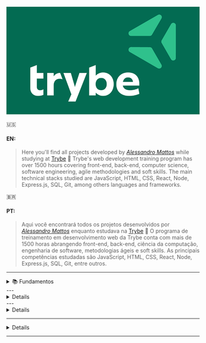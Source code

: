 ![alt text](https://github.com/Alessandro-Mattos/Portfolio/blob/main/Trybe/trybe-logo.png)  

:us:
#### EN:

>Here you'll find all projects developed by _[Alessandro Mattos](https://github.com/Alessandro-Mattos)_ while studying at [Trybe](https://www.betrybe.com/) :rocket:
Trybe's web development training program has over 1500 hours covering front-end, back-end, computer science, software engineering, agile methodologies and soft skills.
The main technical stacks studied are JavaScript, HTML, CSS, React, Node, Express.js, SQL, Git, among others languages and frameworks.





:brazil:
#### PT:

>Aqui você encontrará todos os projetos desenvolvidos por _[Alessandro Mattos](https://github.com/Alessandro-Mattos)_ enquanto estudava na [Trybe](https://www.betrybe.com/) :rocket:
O programa de treinamento em desenvolvimento web da Trybe conta com mais de 1500 horas abrangendo front-end, back-end, ciência da computação, engenharia de software, metodologias ágeis e soft skills.
As principais competências estudadas são JavaScript, HTML, CSS, React, Node, Express.js, SQL, Git, entre outros.
---
<section>
<details>
<summary> 📚  Fundamentos </summary>

![HTML5](https://img.shields.io/badge/html5-%23E34F26.svg?style=for-the-badge&logo=html5&logoColor=white)![CSS3](https://img.shields.io/badge/css3-%231572B6.svg?style=for-the-badge&logo=css3&logoColor=white)![Git](https://img.shields.io/badge/git-%23F05033.svg?style=for-the-badge&logo=git&logoColor=white)![GitHub](https://img.shields.io/badge/github-%23121011.svg?style=for-the-badge&logo=github&logoColor=white)![Linux](https://img.shields.io/badge/Linux-FCC624?style=for-the-badge&logo=linux&logoColor=black)![JavaScript](https://img.shields.io/badge/javascript-%23323330.svg?style=for-the-badge&logo=javascript&logoColor=%23F7DF1E)![Jest](https://img.shields.io/badge/-jest-%23C21325?style=for-the-badge&logo=jest&logoColor=white)
  
#### <p> - 01 Unix & Bash:</p> 
<br>
<p>[✅] Fundamentos do desenvolvimento web</p>
<p>[✅] Introdução   - Unix & Shell</p>
<p>[✅] Unix & Bash  - parte 1</p>
<p>[✅] Unix & Bash  - parte 2</p>
<br>
  
#### <p> - 02 Git, GitHub e Internet:</p>
<br>
<p>[✅️] Git & GitHub - Oque é e para que serve</p>
<p>[✅️] Git & GitHub - Entendendo os comandos</p>
<p>[✅️] Internet     - Entendendo como ela funciona</p>
<br>
  
#### <p> - 03 HTML e CSS:</p>
<br>
<p>[✅️] Introdução     - HTML&CSS</p>
<p>[✅️] HTML & CSS     - Estruturas de página</p>
<p>[✅️] HTML & CSS     - Primeiros passos em CSS</p>
<p>[✅️] HTML & CSS     - Seletores e posicionamento</p>
<p>[✅️] HTML Semântico
<p>[✅️] Projeto        - <a href="https://github.com/Alessandro-Mattos/Portfolio/tree/main/Trybe/pjs/3.1">Lições aprendidas</a> </p>
<br>
  
#### <p> - 04 Javascript e Lógica de programação:</p>
<br>
<p>[✅️] Introdução     - JavaScript</p>
<p>[✅️] JavaScript     - Primeiros passos</p>
<p>[✅️] JavaScript     - Array e loop for</p>
<p>[✅️] JavaScripr     - Lógica de programação e algorítmos</p>
<p>[✅️] JavaScript     - Objetos e funções</p>
<p>[✅️] Projeto        - <a href="https://github.com/Alessandro-Mattos/Portfolio/tree/main/Trybe/pjs/4.0">Playground Functions</a> </p>
<br>
  
#### <p> -05 JavaScript : DOM, Eventos e Web storage:</p>
<br>
<p>[✅️] JavaScript     - DOM e seletores</p>
<p>[✅️] JavaScript     - Trabalhando com elementos</p>
<p>[✅️] JavaScript     - Eventos</p>
<p>[✅️] JavaScript     - Web storage</p>
<p>[✅️] JavaScript     - Projetos</p>
<p>[✅️] Projeto        - <a href="https://github.com/Alessandro-Mattos/Portfolio/tree/main/Trybe/pjs/5.1">Arte com pixels</a> </p>
<p>[✅️] Projeto        - <a href="https://github.com/Alessandro-Mattos/Portfolio/tree/main/Trybe/pjs/5.2">Lista de tarefas</a> </p>
<p>[✅️] Projeto Bonus  - <a href="https://github.com/Alessandro-Mattos/Portfolio/tree/main/Trybe/pjs/5.3">Meme generator</a> </p>
<p>[✅️] Projeto Bonus  - <a href="https://github.com/Alessandro-Mattos/Portfolio/tree/main/Trybe/pjs/5.4">Adivinhe a cor</a> </p>
<p>[✅️] Projeto Bonus  - <a href="https://github.com/Alessandro-Mattos/Portfolio/tree/main/Trybe/pjs/5.5">Carta misteriosa</a> </p>
<br>
  
#### <p> - 06 HTML & CSS :Forms, Flexbox e Responsivo:</p>
<br>
<p>[✅️] HTML & CSS     - Forms</p>
<p>[✅️] Bibliotecas JavaScript e Frameworks CSS</p>
<p>[✅️] Introdução     - CSS Flexbox</p>
<p>[✅️] CSS Flexbox    - Parte 1</p>
<p>[✅️] CSS Flexbox    - Parte 2</p>
<p>[✅️] CSS Responsivo - Mobile First</p>
<p>[✅️] Projeto        - <a href="https://github.com/Alessandro-Mattos/Portfolio/tree/main/Trybe/pjs/6.0">Trybewarts</a> </p>
<br>
  
#### <p> - 07 Introdução a JavaScript ES6 e Testes unitários:</p>
<br>
<p>[✅️] JavaScript ES6 - let, const, arrow functions e template literals</p>
<p>[✅️] JavaScript ES6 - Fluxo de exceção e Objetos</p>
<p>[✅️] Primeiros passos em Jest</p>
<p>[✅️] Projeto        - <a href="https://github.com/Alessandro-Mattos/Portfolio/tree/main/Trybe/pjs/7.0">JavaScript testes unitários</a> </p>
<br>
  
#### <p> - 08 Higher Order Functions do JavaScript ES6:</p>
<br>
  
<p>[✅️] JavaScript ES6 - Introdução a Higher Order Functions</p>
<p>[✅️] JavaScript ES6 - Higher Order Functions - forEach, find, some, every, sort</p>
<p>[✅️] JavaScript ES6 - Higher Order Functions - map e filter</p>
<p>[✅️] JavaScript ES6 - Higher Order Functions - reduce</p>
<p>[✅️] JavaScript ES6 - spread operator, parâmetro rest, destructuring e mais</p>
<p>[✅️] Projeto        - <a href="https://github.com/Alessandro-Mattos/Portfolio/tree/main/Trybe/pjs/8.0">Zoo functions</a> </p>
<br>
  
</details>
</section>
---
<section>
<details>
<sumary> 📚 Desenvolvimento Front-end </sumary>
  
Técnicas e ferramentas mais atuais para desenvolver um código de front-end que seja rápido, bonito e testável:
  
![React](https://img.shields.io/badge/react-%2320232a.svg?style=for-the-badge&logo=react&logoColor=%2361DAFB)![Redux](https://img.shields.io/badge/redux-%23593d88.svg?style=for-the-badge&logo=redux&logoColor=white)![React Router](https://img.shields.io/badge/React_Router-CA4245?style=for-the-badge&logo=react-router&logoColor=white)![cypress](https://img.shields.io/badge/-cypress-%23E5E5E5?style=for-the-badge&logo=cypress&logoColor=058a5e)![Testing-Library](https://img.shields.io/badge/-TestingLibrary-%23E33332?style=for-the-badge&logo=testing-library&logoColor=white)![Trello](https://img.shields.io/badge/Trello-%23026AA7.svg?style=for-the-badge&logo=Trello&logoColor=white)
  
 #### <p> - 09 JavaScript e Testes Assíncronos</P>
<br>

<p>[✅️] Introdução a Front-end</p>
<p>[✅️] JavaScript Assíncrono e Callbacks</p>
<p>[✅️] JavaScript Assíncrono - Fetch API e async/await</p>
<p>[✅️] Jest          - Testes Assíncronos</p>
<p>[✅️] Projeto       - <a href="https://github.com/Alessandro-Mattos/Portfolio/tree/main/Trybe/pjs/9.0">Carrinho de compras</a> </p>
<br>

#### <p> - 10 Introdução a React</P>
<br>

<p>[✅️] introdução</p>
<p>[✅️] "Hello, world" em React</p>
<p>[✅️] Componentes React</p>
<p>[✅️] Projeto       - <a href="https://github.com/Alessandro-Mattos/Portfolio/tree/main/Trybe/pjs/9.0">Sistema Solar</a> </p>
<br>

#### <p> - 11 Componentes com estado, eventos e formulários em React</P>
<br>

<p>[✅️] Componentes com estado</p>
<p>[✅️] Formulários</p>
<p>[✅️] Projeto       - <a href="https://github.com/Alessandro-Mattos/Portfolio/tree/main/Trybe/pjs/9.0">Tryunfo</a> </p>
<br>
  
  #### <p> - 12 Ciclo de vida de componentes e React Routert</P>
<br>

<p>[✅️] Ciclo de vida de componentes</p>
<p>[✅️] React Router</p>
<p>[✅️] Projeto       - <a href="https://github.com/Alessandro-Mattos/Portfolio/tree/main/Trybe/pjs/9.0">Trybe Tunes</a> </p>
<br>

#### <p> - 13 Metodologias ágeis</P>
<br>

<p>[✅️] Metodologias ágeis</p>
<p>[✅️] Projeto       - <a href="https://github.com/Alessandro-Mattos/Portfolio/tree/main/Trybe/pjs/9.0">Frontend Online Store</a> </p>
<br>

#### <p> - 14 Testes automatizados com React Testing Library</P>
<br>

<p>[✅️] Primeiros passos</p>
<p>[✅️] Mocks e Inputs</p>
<p>[✅️] Testando React Router</p>
<p>[✅️] Projeto       - <a href="https://github.com/Alessandro-Mattos/Portfolio/tree/main/Trybe/pjs/9.0">Testes em React</a> </p>
<br>

#### <p> - 15 Gerenciamento de estado com Redux</P>
<br>

<p>[✅️] introdução ao Redux - O estado global da aplicação</p>
<p>[✅️] Usando Redux no React</p>
<p>[✅️] Usando Redux no React -  Prática</p>
<p>[✅️] Usando Redux no React - Actions Assíncronas</p>
<p>[✅️] Testes em React-Redux</p>
<p>[✅️] Projeto       - <a href="https://github.com/Alessandro-Mattos/Portfolio/tree/main/Trybe/pjs/9.0">Trybe Wallet</a> </p>
<br>

#### <p> - 16 Projeto Jogo de Trivia</P>
<br>

<p>[✅️] Projeto       - <a href="https://github.com/Alessandro-Mattos/Portfolio/tree/main/Trybe/pjs/9.0">Jogo de Trivia</a> </p>

#### <p> - 17 Context API e Reat Hooks</P>
<br>

<p>[✅️] Context API do React</p>
<p>[✅️] React Hooks - UseState e useContext</p>
<p>[✅️] React Hooks - UseEffect e Hooks customizados</p>
<p>[✅️] Projeto       - <a href="https://github.com/Alessandro-Mattos/Portfolio/tree/main/Trybe/pjs/9.0">StarWars Datatable</a> </p>
<br>

#### <p> - 18 Projeto App de receitas</P>
<br>

<p>[✅️] Projeto       - <a href="https://github.com/Alessandro-Mattos/Portfolio/tree/main/Trybe/pjs/9.0">App de receitas</a> </p>

</details>
</section>
---

<details>
<sumary> 📚 Desenvolvimento Back-end </sumary>

Código robusto, limpo, escalável e seguro. Domínio de Bancos de dados,construção de APIs com testes automatizados:

</details>

---

<details>
<sumary> 📚 Ciência da computação </sumary>

Conceitos aplicados no dia a dia do desenvolvimento de software, análise de algorítimos e estruturas de dados:

</details>

---

